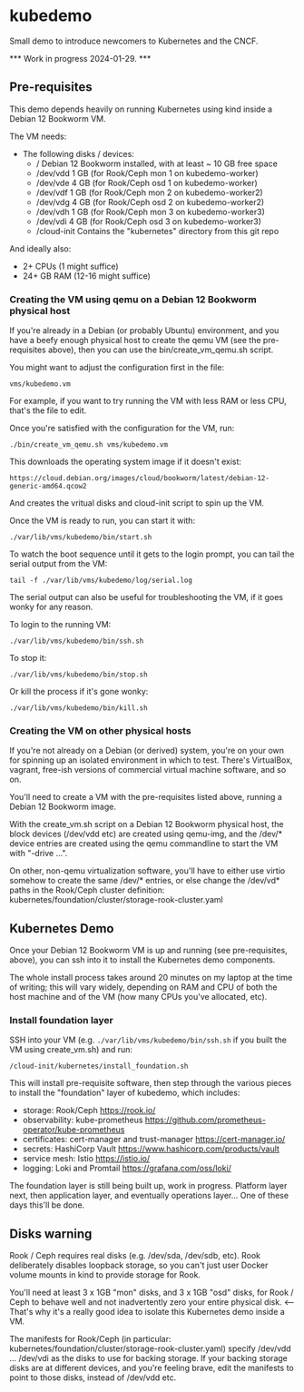 # kubedemo
Small demo to introduce newcomers to Kubernetes and the CNCF.

*** Work in progress 2024-01-29. ***


## Pre-requisites
This demo depends heavily on running Kubernetes using kind
inside a Debian 12 Bookworm VM.

The VM needs:

- The following disks / devices:
  - / Debian 12 Bookworm installed, with at least ~ 10 GB free space
  - /dev/vdd 1 GB (for Rook/Ceph mon 1 on kubedemo-worker)
  - /dev/vde 4 GB (for Rook/Ceph osd 1 on kubedemo-worker)
  - /dev/vdf 1 GB (for Rook/Ceph mon 2 on kubedemo-worker2)
  - /dev/vdg 4 GB (for Rook/Ceph osd 2 on kubedemo-worker2)
  - /dev/vdh 1 GB (for Rook/Ceph mon 3 on kubedemo-worker3)
  - /dev/vdi 4 GB (for Rook/Ceph osd 3 on kubedemo-worker3)
  - /cloud-init Contains the "kubernetes" directory from this git repo

And ideally also:

- 2+ CPUs (1 might suffice)
- 24+ GB RAM (12-16 might suffice)


### Creating the VM using qemu on a Debian 12 Bookworm physical host
If you're already in a Debian (or probably Ubuntu) environment,
and you have a beefy enough physical host to create the qemu VM
(see the pre-requisites above), then you can use the bin/create_vm_qemu.sh
script.

You might want to adjust the configuration first in the file:

    vms/kubedemo.vm

For example, if you want to try running the VM with less RAM or less CPU,
that's the file to edit.

Once you're satisfied with the configuration for the VM, run:

    ./bin/create_vm_qemu.sh vms/kubedemo.vm

This downloads the operating system image if it doesn't exist:

    https://cloud.debian.org/images/cloud/bookworm/latest/debian-12-generic-amd64.qcow2

And creates the vritual disks and cloud-init script to spin up the VM.

Once the VM is ready to run, you can start it with:

    ./var/lib/vms/kubedemo/bin/start.sh

To watch the boot sequence until it gets to the login prompt, you can
tail the serial output from the VM:

    tail -f ./var/lib/vms/kubedemo/log/serial.log

The serial output can also be useful for troubleshooting the VM, if it goes
wonky for any reason.

To login to the running VM:

    ./var/lib/vms/kubedemo/bin/ssh.sh

To stop it:

    ./var/lib/vms/kubedemo/bin/stop.sh

Or kill the process if it's gone wonky:

    ./var/lib/vms/kubedemo/bin/kill.sh


### Creating the VM on other physical hosts
If you're not already on a Debian (or derived) system, you're
on your own for spinning up an isolated environment in which to test.
There's VirtualBox, vagrant, free-ish versions of commercial virtual
machine software, and so on.

You'll need to create a VM with the pre-requisites listed above,
running a Debian 12 Bookworm image.

With the create_vm.sh script on a Debian 12 Bookworm physical host,
the block devices (/dev/vdd etc) are created using qemu-img,
and the /dev/* device entries are created using the qemu commandline
to start the VM with "-drive ...".

On other, non-qemu virtualization software, you'll have to either
use virtio somehow to create the same /dev/* entries, or else
change the /dev/vd* paths in the Rook/Ceph cluster definition:
kubernetes/foundation/cluster/storage-rook-cluster.yaml


## Kubernetes Demo

Once your Debian 12 Bookworm VM is up and running (see pre-requisites, above),
you can ssh into it to install the Kubernetes demo components.

The whole install process takes around 20 minutes on my laptop at the time
of writing; this will vary widely, depending on RAM and CPU of both the
host machine and of the VM (how many CPUs you've allocated, etc).


### Install foundation layer

SSH into your VM (e.g. `./var/lib/vms/kubedemo/bin/ssh.sh` if you built the VM using create_vm.sh) and run:

    /cloud-init/kubernetes/install_foundation.sh

This will install pre-requisite software, then step through the various pieces to install the "foundation" layer of kubedemo, which includes:

- storage: Rook/Ceph
  https://rook.io/
- observability: kube-prometheus
  https://github.com/prometheus-operator/kube-prometheus
- certificates: cert-manager and trust-manager
  https://cert-manager.io/
- secrets: HashiCorp Vault
  https://www.hashicorp.com/products/vault
- service mesh: Istio
  https://istio.io/
- logging: Loki and Promtail
  https://grafana.com/oss/loki/

The foundation layer is still being built up, work in progress.  Platform layer next, then application layer, and eventually operations layer...  One of these days this'll be done.

## Disks warning

Rook / Ceph requires real disks (e.g. /dev/sda, /dev/sdb, etc).  Rook
deliberately disables loopback storage, so you can't just user Docker
volume mounts in kind to provide storage for Rook.

You'll need at least 3 x 1GB "mon" disks, and 3 x 1GB "osd" disks,
for Rook / Ceph to behave well and not inadvertently zero your entire
physical disk.  <-- That's why it's a really good idea to isolate
this Kubernetes demo inside a VM.

The manifests for Rook/Ceph (in particular:
kubernetes/foundation/cluster/storage-rook-cluster.yaml) specify
/dev/vdd ... /dev/vdi as the disks to use for backing storage.
If your backing storage disks are at different devices, and you're
feeling brave, edit the manifests to point to those disks,
instead of /dev/vdd etc.
